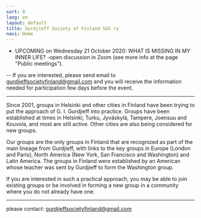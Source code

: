 ```yaml
---
sort: 0
lang: en
layout: default
title: Gurdjieff Society of Finland SGS ry
navi: Home
---
```

- UPCOMING on Wednesday 21 October 2020: WHAT IS MISSING IN MY INNER LIFE? 
-open discussion in Zoom (see more info at the page "Public meetings").

-- If you are interested, please send email to gurdjieffsocietyfinland@gmail.com 
and you will receive the information needed for participation few days before the event.

---

Since 2001, groups in Helsinki and other cities in Finland have been trying to
put the approach of G. I. Gurdjieff into practice. Groups have been established
at times in Helsinki, Turku, Jyväskylä, Tampere, Joensuu and Kouvola, and most
are still active. Other cities are also being considered for new groups.

Our groups are the only groups in Finland that are recognized as part of the
main lineage from Gurdjieff, with links to the key groups in Europe (London and
Paris), North America (New York, San Francisco and Washington) and Latin
America.  The groups in Finland were established by an American whose teacher
was sent by Gurdjieff to form the Washington  group.

If you are interested in such a practical approach, you may be able to join
existing groups or be involved in forming a new group in a community where you
do not already have one.



---

please contact:  gurdjieffsocietyfinland@gmail.com
